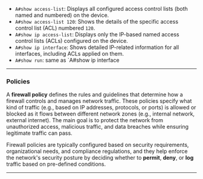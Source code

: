 - `A#show access-list`: Displays all configured access control lists (both named and numbered) on the device.
- `A#show access-list 120`: Shows the details of the specific access control list (ACL) numbered `120`.
- `A#show ip access-list`: Displays only the IP-based named access control lists (ACLs) configured on the device.
- `A#show ip interface`: Shows detailed IP-related information for all interfaces, including ACLs applied on them.
- `A#show run`: same as `A#show ip interface

---

### **Policies**
A **firewall policy** defines the rules and guidelines that determine how a firewall controls and manages network traffic. These policies specify what kind of traffic (e.g., based on IP addresses, protocols, or ports) is allowed or blocked as it flows between different network zones (e.g., internal network, external internet). The main goal is to protect the network from unauthorized access, malicious traffic, and data breaches while ensuring legitimate traffic can pass.

Firewall policies are typically configured based on security requirements, organizational needs, and compliance regulations, and they help enforce the network's security posture by deciding whether to **permit**, **deny**, or **log** traffic based on pre-defined conditions.

---


